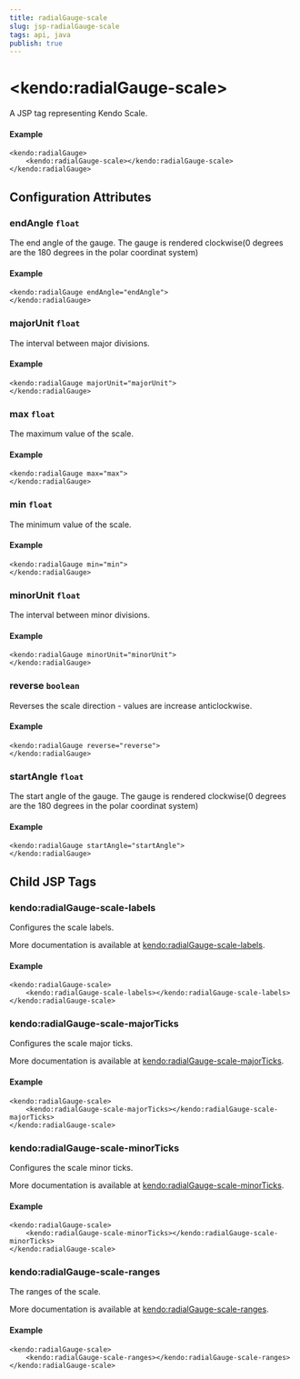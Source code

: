 ```yaml
---
title: radialGauge-scale
slug: jsp-radialGauge-scale
tags: api, java
publish: true
---
```


# \<kendo:radialGauge-scale\>
A JSP tag representing Kendo Scale.

#### Example
    <kendo:radialGauge>
        <kendo:radialGauge-scale></kendo:radialGauge-scale>
    </kendo:radialGauge>


## Configuration Attributes


### endAngle `float`

The end angle of the gauge.
The gauge is rendered clockwise(0 degrees are the 180 degrees in the polar coordinat system)

#### Example
    <kendo:radialGauge endAngle="endAngle">
    </kendo:radialGauge>



### majorUnit `float`

The interval between major divisions.

#### Example
    <kendo:radialGauge majorUnit="majorUnit">
    </kendo:radialGauge>



### max `float`

The maximum value of the scale.

#### Example
    <kendo:radialGauge max="max">
    </kendo:radialGauge>



### min `float`

The minimum value of the scale.

#### Example
    <kendo:radialGauge min="min">
    </kendo:radialGauge>



### minorUnit `float`

The interval between minor divisions.

#### Example
    <kendo:radialGauge minorUnit="minorUnit">
    </kendo:radialGauge>



### reverse `boolean`

Reverses the scale direction - values are increase anticlockwise.

#### Example
    <kendo:radialGauge reverse="reverse">
    </kendo:radialGauge>



### startAngle `float`

The start angle of the gauge.
The gauge is rendered clockwise(0 degrees are the 180 degrees in the polar coordinat system)

#### Example
    <kendo:radialGauge startAngle="startAngle">
    </kendo:radialGauge>



## Child JSP Tags

### kendo:radialGauge-scale-labels

Configures the scale labels.

More documentation is available at [kendo:radialGauge-scale-labels](/api/wrappers/jsp/radialgauge/scale-labels).

#### Example

    <kendo:radialGauge-scale>
        <kendo:radialGauge-scale-labels></kendo:radialGauge-scale-labels>
    </kendo:radialGauge-scale>
 
### kendo:radialGauge-scale-majorTicks

Configures the scale major ticks.

More documentation is available at [kendo:radialGauge-scale-majorTicks](/api/wrappers/jsp/radialgauge/scale-majorticks).

#### Example

    <kendo:radialGauge-scale>
        <kendo:radialGauge-scale-majorTicks></kendo:radialGauge-scale-majorTicks>
    </kendo:radialGauge-scale>
 
### kendo:radialGauge-scale-minorTicks

Configures the scale minor ticks.

More documentation is available at [kendo:radialGauge-scale-minorTicks](/api/wrappers/jsp/radialgauge/scale-minorticks).

#### Example

    <kendo:radialGauge-scale>
        <kendo:radialGauge-scale-minorTicks></kendo:radialGauge-scale-minorTicks>
    </kendo:radialGauge-scale>
 
### kendo:radialGauge-scale-ranges

The ranges of the scale.

More documentation is available at [kendo:radialGauge-scale-ranges](/api/wrappers/jsp/radialgauge/scale-ranges).

#### Example

    <kendo:radialGauge-scale>
        <kendo:radialGauge-scale-ranges></kendo:radialGauge-scale-ranges>
    </kendo:radialGauge-scale>
 
